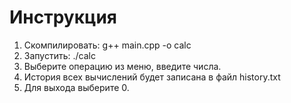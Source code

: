 # Инструкция
1. Скомпилировать: g++ main.cpp -o calc
2. Запустить: ./calc
3. Выберите операцию из меню, введите числа.
4. История всех вычислений будет записана в файл history.txt
5. Для выхода выберите 0.
